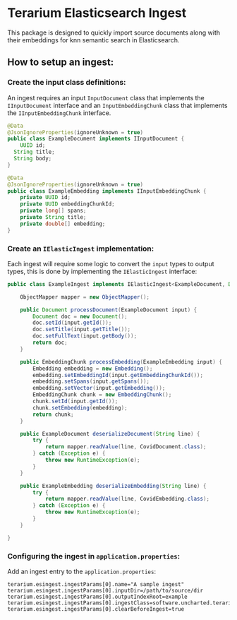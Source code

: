 # Terarium Elasticsearch Ingest

This package is designed to quickly import source documents along with their embeddings for knn semantic search in Elasticsearch.

## How to setup an ingest:

### Create the input class definitions:

An ingest requires an input `InputDocument` class that implements the `IInputDocument` interface and an `InputEmbeddingChunk` class that implements the `IInputEmbeddingChunk` interface.

```java
@Data
@JsonIgnoreProperties(ignoreUnknown = true)
public class ExampleDocument implements IInputDocument {
	UUID id;
  String title;
  String body;
}

@Data
@JsonIgnoreProperties(ignoreUnknown = true)
public class ExampleEmbedding implements IInputEmbeddingChunk {
	private UUID id;
	private UUID embeddingChunkId;
	private long[] spans;
	private String title;
	private double[] embedding;
}
```

### Create an `IElasticIngest` implementation:

Each ingest will require some logic to convert the `input` types to output types, this is done by implementing the `IElasticIngest` interface:

```java
public class ExampleIngest implements IElasticIngest<ExampleDocument, Document, ExampleEmbedding, EmbeddingChunk> {

	ObjectMapper mapper = new ObjectMapper();

	public Document processDocument(ExampleDocument input) {
		Document doc = new Document();
		doc.setId(input.getId());
		doc.setTitle(input.getTitle());
		doc.setFullText(input.getBody());
		return doc;
	}

	public EmbeddingChunk processEmbedding(ExampleEmbedding input) {
		Embedding embedding = new Embedding();
		embedding.setEmbeddingId(input.getEmbeddingChunkId());
		embedding.setSpans(input.getSpans());
		embedding.setVector(input.getEmbedding());
		EmbeddingChunk chunk = new EmbeddingChunk();
		chunk.setId(input.getId());
		chunk.setEmbedding(embedding);
		return chunk;
	}

	public ExampleDocument deserializeDocument(String line) {
		try {
			return mapper.readValue(line, CovidDocument.class);
		} catch (Exception e) {
			throw new RuntimeException(e);
		}
	}

	public ExampleEmbedding deserializeEmbedding(String line) {
		try {
			return mapper.readValue(line, CovidEmbedding.class);
		} catch (Exception e) {
			throw new RuntimeException(e);
		}
	}

}
```

### Configuring the ingest in `application.properties`:

Add an ingest entry to the `application.properties`:

```
terarium.esingest.ingestParams[0].name="A sample ingest"
terarium.esingest.ingestParams[0].inputDir=/path/to/source/dir
terarium.esingest.ingestParams[0].outputIndexRoot=example
terarium.esingest.ingestParams[0].ingestClass=software.uncharted.terarium.esingest.ingests.CovidIngest
terarium.esingest.ingestParams[0].clearBeforeIngest=true
```
